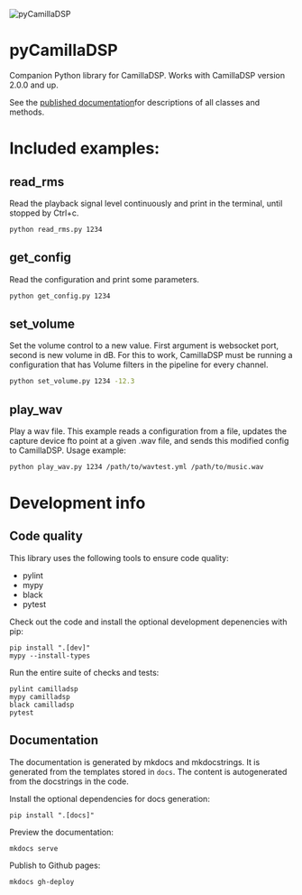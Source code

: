 ![pyCamillaDSP](https://github.com/HEnquist/pycamilladsp/workflows/pyCamillaDSP/badge.svg)

# pyCamillaDSP
Companion Python library for CamillaDSP.
Works with CamillaDSP version 2.0.0 and up.

See the [published documentation](https://henquist.github.io/pycamilladsp/)for descriptions of all classes and methods.


# Included examples:

## read_rms
Read the playback signal level continuously and print in the terminal, until stopped by Ctrl+c. 
```sh
python read_rms.py 1234
```

## get_config
Read the configuration and print some parameters. 
```sh
python get_config.py 1234
```

## set_volume
Set the volume control to a new value. First argument is websocket port, second is new volume in dB.
For this to work, CamillaDSP must be running a configuration that has Volume filters in the pipeline for every channel.
```sh
python set_volume.py 1234 -12.3
```

## play_wav
Play a wav file. This example reads a configuration from a file, updates the capture device fto point at a given .wav file, and sends this modified config to CamillaDSP.
Usage example:
```sh
python play_wav.py 1234 /path/to/wavtest.yml /path/to/music.wav
```

# Development info
## Code quality
This library uses the following tools to ensure code quality:
- pylint
- mypy
- black
- pytest

Check out the code and install the optional development depenencies with pip:

```console
pip install ".[dev]"
mypy --install-types
```

Run the entire suite of checks and tests:
```console
pylint camilladsp
mypy camilladsp 
black camilladsp
pytest
```

## Documentation
The documentation is generated by mkdocs and mkdocstrings.
It is generated from the templates stored in `docs`.
The content is autogenerated from the docstrings in the code.

Install the optional dependencies for docs generation:
```console
pip install ".[docs]"
```

Preview the documentation:

```console
mkdocs serve
````

Publish to Github pages:
```console
mkdocs gh-deploy
```